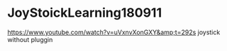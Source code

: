 # JoyStoickLearning180911
https://www.youtube.com/watch?v=uVxnvXonGXY&amp;t=292s  joystick without pluggin

